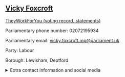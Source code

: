 ## <a href="https://members.parliament.uk/member/4491/contact">Vicky Foxcroft</a>

<a href="https://www.theyworkforyou.com/mp/25380/vicky_foxcroft/lewisham%2C_deptford">TheyWorkForYou (voting record, statements)</a> 

Parliamentary phone number: 02072195934 

Parliamentary email: vicky.foxcroft.mp@parliament.uk 

Party: Labour 

Borough: Lewisham, Deptford 

<details><summary>Extra contact information and social media</summary> 
<li>Website: http://www.vickyfoxcroft.org.uk/</li>
<li>Twitter: https://twitter.com/vickyfoxcroft</li>
<li>Constituency office phone number: 02084694638</li>
<li>Constituency office email:</li>
<li>Facebook:</li>
<li>Instagram:</li>
<li>Youtube:</li>
<li>Linkedin:</li>
<li>Government department phone number:</li>
<li>Government department email:</li>
<li>Threads:</li>
<li>Party office phone number:</li>
<li>Party office email:</li>
<li>Tiktok:</li>
</details>